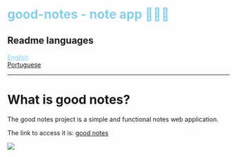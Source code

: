 <div>
  <h1 style="color: skyblue;">good-notes - note app 🧑🏽‍💻</h1>
</div>

<div>
  <h2>Readme languages</h2>
  <div>
    <a href="#" style="cursor: pointer; color: skyblue;">English</a>
  </div>
  <div>
    <a href="#" >Portuguese</a>
  </div>
</div>

<hr>

<div>
  <h1>What is good notes?</h1>
  <p>
    The good notes project is a simple and functional notes web application.
  </p>
  <p>
    The link to access it is: <a href="https://good-notes-app.herokuapp.com" target="_blank">good notes</a>
  </p>
</div>

<img src="https://user-images.githubusercontent.com/81722068/179663448-29abe138-01c8-48fd-bbe9-d1183490db6b.png" />
